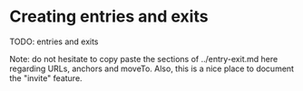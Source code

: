 # Creating entries and exits

TODO: entries and exits

Note: do not hesitate to copy paste the sections of ../entry-exit.md here regarding URLs, anchors and moveTo.
Also, this is a nice place to document the "invite" feature.


